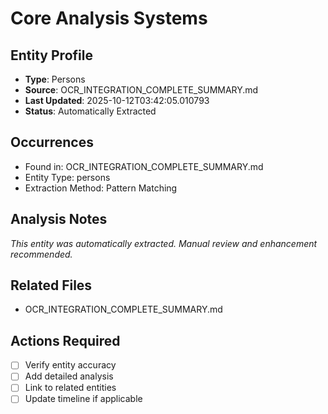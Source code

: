 # Core Analysis Systems

## Entity Profile
- **Type**: Persons
- **Source**: OCR_INTEGRATION_COMPLETE_SUMMARY.md
- **Last Updated**: 2025-10-12T03:42:05.010793
- **Status**: Automatically Extracted

## Occurrences
- Found in: OCR_INTEGRATION_COMPLETE_SUMMARY.md
- Entity Type: persons
- Extraction Method: Pattern Matching

## Analysis Notes
*This entity was automatically extracted. Manual review and enhancement recommended.*

## Related Files
- OCR_INTEGRATION_COMPLETE_SUMMARY.md

## Actions Required
- [ ] Verify entity accuracy
- [ ] Add detailed analysis
- [ ] Link to related entities
- [ ] Update timeline if applicable
